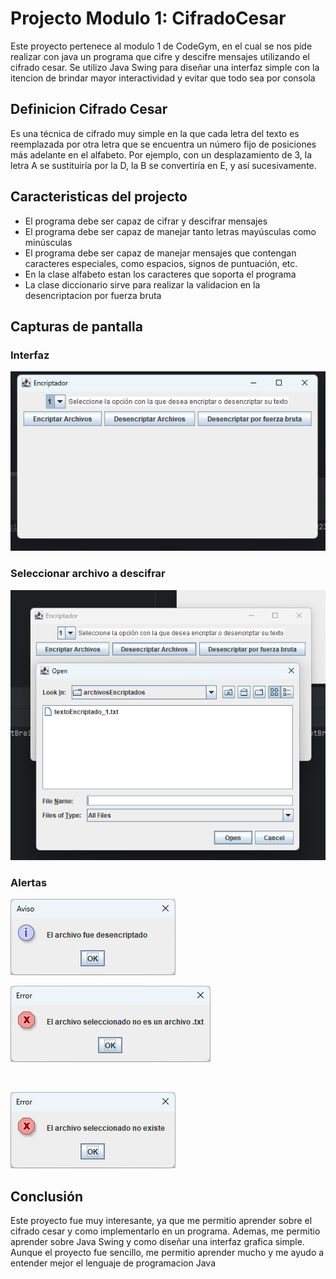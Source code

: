 <h1>Projecto Modulo 1: CifradoCesar</h1>
<p>Este proyecto pertenece al modulo 1 de CodeGym, en el cual se nos pide realizar con java un programa que cifre y descifre mensajes utilizando el cifrado cesar. Se utilizo Java Swing para diseñar una interfaz simple con la itencion de brindar mayor interactividad y evitar que todo sea por consola</p>
<h2>Definicion Cifrado Cesar</h2>
<p>Es una técnica de cifrado muy simple en la que cada letra del texto es reemplazada por otra letra que se encuentra un número fijo de posiciones más adelante en el alfabeto. Por ejemplo, con un desplazamiento de 3, la letra A se sustituiría por la D, la B se convertiría en E, y así sucesivamente.</p>
<h2>Caracteristicas del projecto</h2>
<ul>
    <li>El programa debe ser capaz de cifrar y descifrar mensajes</li>
    <li>El programa debe ser capaz de manejar tanto letras mayúsculas como minúsculas</li>
    <li>El programa debe ser capaz de manejar mensajes que contengan caracteres especiales, como espacios, signos de puntuación, etc.</li>
    <li>En la clase alfabeto estan los caracteres que soporta el programa</li>
    <li>La clase diccionario sirve para realizar la validacion en la desencriptacion por fuerza bruta</li>
</ul>

<h2>Capturas de pantalla</h2>

<h3>Interfaz</h3>

![Interfaz](Images/interfaz.png)

<h3>Seleccionar archivo a descifrar</h3>

![Seleccionar](Images/seleccionar.png)

<h3>Alertas</h3>

<img src="Images/alerta1.png">

<br>

![Alerta2](Images/alerta2.png)

<br>

![Alerta3](Images/alerta3.png)

<h2>Conclusión</h2>
<p>Este proyecto fue muy interesante, ya que me permitio aprender sobre el cifrado cesar y como implementarlo en un programa. Ademas, me permitio aprender sobre Java Swing y como diseñar una interfaz grafica simple. Aunque el proyecto fue sencillo, me permitio aprender mucho y me ayudo a entender mejor el lenguaje de programacion Java</p>

